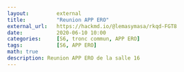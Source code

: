 ```yaml
---
layout:         external
title:          "Reunion APP ERO"
external_url:   https://hackmd.io/@lemasymasa/rkqd-FGT8
date:           2020-06-10 10:00
categories:     [S6, tronc commun, APP ERO]
tags:           [S6, APP ERO]
math: true
description: Reunion APP ERO de la salle 16
---
```

